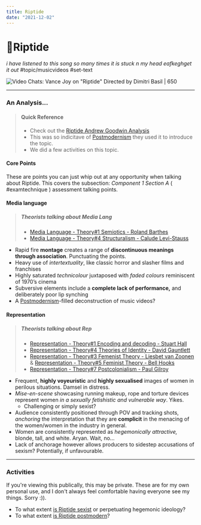 ```yaml
---
title: Riptide
date: "2021-12-02"
---
```

# 🌊Riptide
*i have listened to this song so many times it is stuck n my head eafkeghget it out*
#topic/musicvideos #set-text

![Video Chats: Vance Joy on "Riptide" Directed by Dimitri Basil | 650 ](https://s3.amazonaws.com/images.imvdb.com/blog/57981064_vancejoyriptide.jpg)

---
### An Analysis...
> #### Quick Reference
> - Check out the [Riptide Andrew Goodwin Analysis](Riptide%20Andrew%20Goodwin%20Analysis)
> - This was so indicitave of [Postmodernism](Postmodernism) they used it to introduce the topic.
> - We did a few activities on this topic.

#### Core Points
These are points you can just whip out at any opportunity when talking about Riptide. This covers the subsection: *Component 1 Section A*  ( #examtechnique ) assessment talking points.


#### Media language
> ##### Theorists talking about Media Lang
> - [Media Language - Theory#1 Semiotics - Roland Barthes](Media%20Language%20-%20Theory#1%20Semiotics%20-%20Roland%20Barthes)
> - [Media Language - Theory#4 Structuralism - Calude Levi-Stauss](Media%20Language%20-%20Theory#4%20Structuralism%20-%20Calude%20Levi-Stauss)


-  Rapid fire **montage** creates a range of **discontinuous meanings through association**. Punctuating the points.
-  Heavy use of *intertextuality*, like classic horror and slasher films and franchises
-  Highly saturated *technicolour* juxtaposed with *faded colours* reminiscent of 1970’s cinema
-  Subversive elements include a **complete lack of performance,** and deliberately poor lip synching
-  A [Postmodernism](Postmodernism)-filled deconstruction of music videos?

#### Representation
> ##### Theorists talking about Rep
> - [Representation - Theory#1 Encoding and decoding - Stuart Hall](Representation%20-%20Theory#1%20Encoding%20and%20decoding%20-%20Stuart%20Hall)
> - [Representation - Theory#4 Theories of Identity - David Gauntlett](Representation%20-%20Theory#4%20Theories%20of%20Identity%20-%20David%20Gauntlett)
> - [Representation - Theory#3 Femenist Theory - Liesbet van Zoonen](Representation%20-%20Theory#3%20Femenist%20Theory%20-%20Liesbet%20van%20Zoonen) & [Representation - Theory#5 Feminist Theory - Bell Hooks](Representation%20-%20Theory#5%20Feminist%20Theory%20-%20Bell%20Hooks)
> - [Representation - Theory#7 Postcolonialism - Paul Gilroy](Representation%20-%20Theory#7%20Postcolonialism%20-%20Paul%20Gilroy)

-  Frequent, **highly voyeuristic** and **highly sexualised** images of women in perilous situations. Damsel in distress.
-  _Mise-en-scene_ showcasing running makeup, rope and torture devices represent women *in a sexually fetishistic and vulnerable way*.  Yikes.
	-  Challenging or simply sexist?
-  Audience consistently positioned through POV and tracking shots, *anchoring* the interpretation that they are  **complicit** in the menacing of the women/women in the industry in general.
-  Women are consistently represented as *hegemonically attractive,* blonde, tall, and white. Aryan. Wait, no...
-  Lack of anchorage however allows producers to sidestep accusations of sexism? Potentially, if unfavourable.

---

### Activities
If you're viewing this publically, this may be private. These are for my own personal use, and I don't always feel comfortable having everyone see my things. Sorry :)).

- To what extent [is Riptide sexist](is%20Riptide%20sexist) or perpetuating hegemonic ideology?
- To what extent [is Riptide postmodern](is%20Riptide%20postmodern)?

